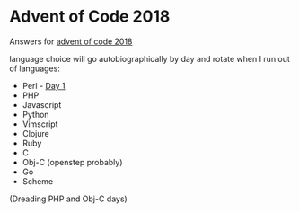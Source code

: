 Advent of Code 2018
===================

Answers for [advent of code 2018](https://adventofcode.com/2018)

language choice will go autobiographically by day and rotate when I run out of
languages:

* Perl - [Day 1](01-chronal-calibration/)
* PHP
* Javascript
* Python
* Vimscript
* Clojure
* Ruby
* C
* Obj-C (openstep probably)
* Go
* Scheme

(Dreading PHP and Obj-C days)
